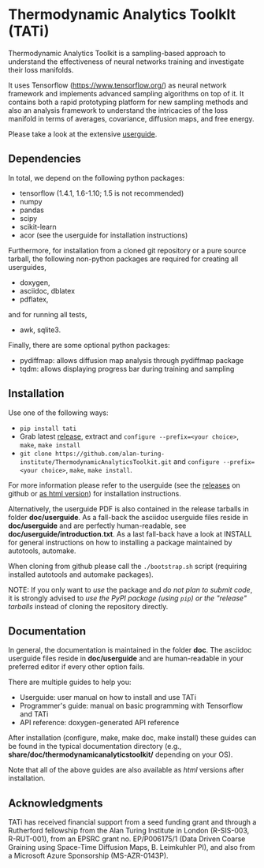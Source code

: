 Thermodynamic Analytics ToolkIt (TATi)
======================================

Thermodynamic Analytics Toolkit is a sampling-based approach to understand the
effectiveness of neural networks training and investigate their loss manifolds.

It uses Tensorflow (https://www.tensorflow.org/) as neural network
framework and implements advanced sampling algorithms on top of it. It contains
both a rapid prototyping platform for new sampling methods and also an analysis
framework to understand the intricacies of the loss manifold in terms of
averages, covariance, diffusion maps, and free energy.

Please take a look at the extensive [userguide](https://alan-turing-institute.github.io/ThermodynamicAnalyticsToolkit/).

Dependencies
------------

In total, we depend on the following python packages:

 * tensorflow (1.4.1, 1.6-1.10; 1.5 is not recommended)
 * numpy
 * pandas
 * scipy
 * scikit-learn
 * acor (see the userguide for installation instructions)

Furthermore, for installation from a cloned git repository or a pure source
tarball, the following non-python packages are required for creating all 
userguides,

 * doxygen,
 * asciidoc, dblatex
 * pdflatex,

and for running all tests,

 * awk, sqlite3.

Finally, there are some optional python packages:

 * pydiffmap: allows diffusion map analysis through pydiffmap package
 * tqdm: allows displaying progress bar during training and sampling

Installation
------------

Use one of the following ways:

- `pip install tati`
- Grab latest [release](https://github.com/alan-turing-institute/ThermodynamicAnalyticsToolkit/releases), extract and `configure --prefix=<your choice>`, `make`, `make install`
- `git clone https://github.com/alan-turing-institute/ThermodynamicAnalyticsToolkit.git` and `configure --prefix=<your choice>`, `make`, `make install`.

For more information please refer to the userguide (see the 
[releases](https://github.com/alan-turing-institute/ThermodynamicAnalyticsToolkit/releases) on github or [as html version](https://alan-turing-institute.github.io/ThermodynamicAnalyticsToolkit/)) 
for installation instructions.

Alternatively, the userguide PDF is also contained in the release tarballs in 
folder **doc/userguide**.
As a fall-back the asciidoc userguide files reside in **doc/userguide** 
and are perfectly human-readable, see **doc/userguide/introduction.txt**.
As a last fall-back have a look at INSTALL for general instructions on how to
installing a package maintained by autotools, automake.

When cloning from github please call the `./bootstrap.sh` script (requiring
installed autotools and automake packages).

NOTE: If you only want to *use* the package and *do not plan to submit code*, 
it is strongly advised to *use the PyPI package (using `pip`) or the "release" 
tarballs* instead of cloning the repository directly.

Documentation
-------------

In general, the documentation is maintained in the folder **doc**. The asciidoc
userguide files reside in **doc/userguide** and are human-readable in your 
preferred editor if every other option fails.

There are multiple guides to help you:

- Userguide: user manual on how to install and use TATi
- Programmer's guide: manual on basic programming with Tensorflow and TATi
- API reference: doxygen-generated API reference

After installation (configure, make, make doc, make install) these guides
can be found in the typical documentation directory (e.g., 
**share/doc/thermodynamicanalyticstoolkit/** depending on your OS).

Note that all of the above guides are also available as *html* versions after
installation.

Acknowledgments
---------------

TATi has received financial support from a seed funding grant and through a 
Rutherford fellowship from the Alan Turing Institute in London (R-SIS-003, 
R-RUT-001), from an EPSRC grant no. EP/P006175/1 (Data Driven Coarse Graining
using Space-Time Diffusion Maps, B. Leimkuhler PI), and also from a Microsoft
Azure  Sponsorship (MS-AZR-0143P).

